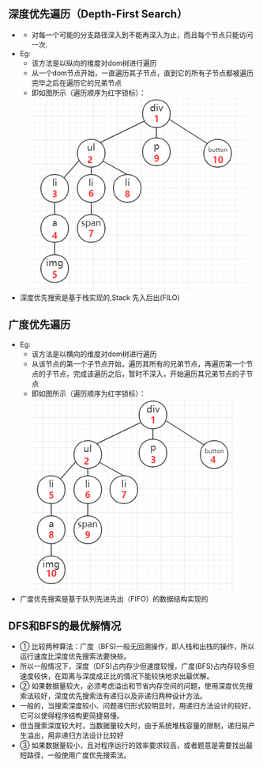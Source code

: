 ## 深度优先遍历（Depth-First Search）
+ + 对每一个可能的分支路径深入到不能再深入为止，而且每个节点只能访问一次.
+ Eg: 
    + 该方法是以纵向的维度对dom树进行遍历
    + 从一个dom节点开始，一直遍历其子节点，直到它的所有子节点都被遍历完毕之后在遍历它的兄弟节点
    + 即如图所示（遍历顺序为红字锁标）：
![Image text](img/DFS.png)
+ 深度优先搜索是基于栈实现的,Stack 先入后出(FILO)

## 广度优先遍历
+ Eg: 
    + 该方法是以横向的维度对dom树进行遍历
    + 从该节点的第一个子节点开始，遍历其所有的兄弟节点，再遍历第一个节点的子节点，完成该遍历之后，暂时不深入，开始遍历其兄弟节点的子节点
    + 即如图所示（遍历顺序为红字锁标）：
![Image text](img/BFS.png)
+ 广度优先搜索是基于队列先进先出（FIFO）的数据结构实现的

## DFS和BFS的最优解情况
+ ① 比较两种算法：广度（BFS)一般无回溯操作，即人栈和出栈的操作，所以运行速度比深度优先搜索法要快些。
+ 所以一般情况下，深度（DFS)占内存少但速度较慢，广度(BFS)占内存较多但速度较快，在距离与深度成正比的情况下能较快地求出最优解。
+ ② 如果数据量较大，必须考虑溢出和节省内存空间的问题，使用深度优先搜索法较好，深度优先搜索法有递归以及非递归两种设计方法。
+ 一般的，当搜索深度较小、问题递归形式较明显时，用递归方法设计的较好，它可以使得程序结构更简捷易懂。
+ 但当搜索深度较大时，当数据量较大时，由于系统堆栈容量的限制，递归易产生溢出，用非递归方法设计比较好
+ ③ 如果数据量较小，且对程序运行的效率要求较高，或者题意是需要找出最短路径，一般使用广度优先搜索法。
